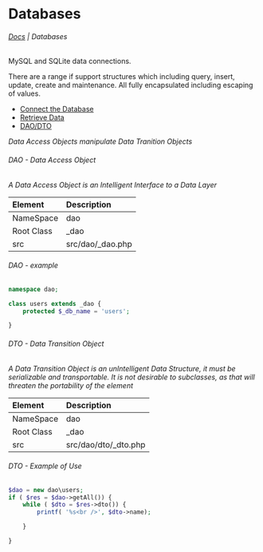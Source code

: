 # Databases

###### [Docs](/docs/) | Databases

MySQL and SQLite data connections.

There are a range if support structures which including query, insert, update,
create and maintenance. All fully encapsulated including escaping of values.

- [Connect the Database](database-connections.md)
- [Retrieve Data](database-retrieval.md)
- [DAO/DTO](database-dao-dto.md)

_Data Access Objects manipulate Data Tranition Objects_

###### DAO - Data Access Object
_A Data Access Object is an Intelligent Interface to a Data Layer_

| Element    | Description      |
| :--        | :--              |
| NameSpace  | dao              |
| Root Class | _dao             |
| src        | src/dao/_dao.php |


###### DAO - example
```php
namespace dao;

class users extends _dao {
	protected $_db_name = 'users';

}
```

###### DTO - Data Transition Object
_A Data Transition Object is an unIntelligent Data Structure, it must be serializable and transportable. It is not desirable to subclasses, as that will threaten the portability of the element_

| Element    | Description          |
| :--        | :--                  |
| NameSpace  | dao                  |
| Root Class | _dao                 |
| src        | src/dao/dto/_dto.php |


###### DTO - Example of Use
```php
$dao = new dao\users;
if ( $res = $dao->getAll()) {
	while ( $dto = $res->dto()) {
		printf( '%s<br />', $dto->name);

	}

}
```
